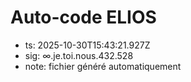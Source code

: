 # Auto-code ELIOS
- ts: 2025-10-30T15:43:21.927Z
- sig: ∞.je.toi.nous.432.528
- note: fichier généré automatiquement